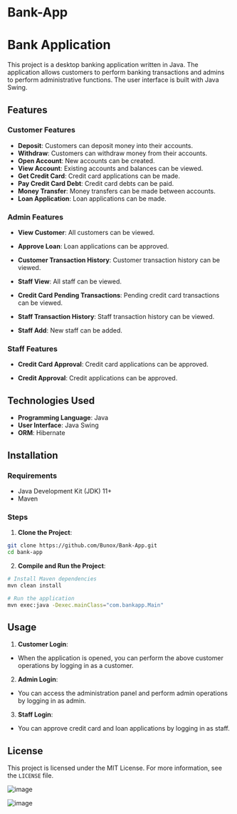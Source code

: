 # Bank-App
# Bank Application

This project is a desktop banking application written in Java. The application allows customers to perform banking transactions and admins to perform administrative functions. The user interface is built with Java Swing.

## Features

### Customer Features

- **Deposit**: Customers can deposit money into their accounts.
- **Withdraw**: Customers can withdraw money from their accounts.
- **Open Account**: New accounts can be created.
- **View Account**: Existing accounts and balances can be viewed.
- **Get Credit Card**: Credit card applications can be made.
- **Pay Credit Card Debt**: Credit card debts can be paid.
- **Money Transfer**: Money transfers can be made between accounts.
- **Loan Application**: Loan applications can be made.

### Admin Features

- **View Customer**: All customers can be viewed.
- **Approve Loan**: Loan applications can be approved.
- **Customer Transaction History**: Customer transaction history can be viewed.

- **Staff View**: All staff can be viewed.

- **Credit Card Pending Transactions**: Pending credit card transactions can be viewed.

- **Staff Transaction History**: Staff transaction history can be viewed.

- **Staff Add**: New staff can be added.

### Staff Features

- **Credit Card Approval**: Credit card applications can be approved.

- **Credit Approval**: Credit applications can be approved.

## Technologies Used

- **Programming Language**: Java
- **User Interface**: Java Swing
- **ORM**: Hibernate

## Installation

### Requirements

- Java Development Kit (JDK) 11+
- Maven

### Steps

1. **Clone the Project**:
```sh
git clone https://github.com/Bunox/Bank-App.git
cd bank-app
```

2. **Compile and Run the Project**:
```sh
# Install Maven dependencies
mvn clean install

# Run the application
mvn exec:java -Dexec.mainClass="com.bankapp.Main"
```

## Usage

1. **Customer Login**:
- When the application is opened, you can perform the above customer operations by logging in as a customer.

2. **Admin Login**:
- You can access the administration panel and perform admin operations by logging in as admin.

3. **Staff Login**:
- You can approve credit card and loan applications by logging in as staff.

## License

This project is licensed under the MIT License. For more information, see the `LICENSE` file.

![image](https://user-images.githubusercontent.com/44865326/154795466-f554480c-a213-45cc-bdb4-2505671926b2.png)

![image](https://user-images.githubusercontent.com/44865326/154795538-dd837fd3-34e2-4c15-a0b3-5c2fd674ae4c.png)
